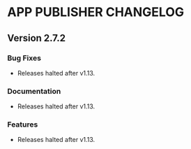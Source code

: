 # APP PUBLISHER CHANGELOG

## Version 2.7.2

### Bug Fixes

- Releases halted after v1.13.

### Documentation

- Releases halted after v1.13.

### Features

- Releases halted after v1.13.
